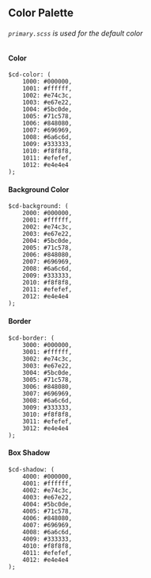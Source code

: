 ## Color Palette

###### `primary.scss` is used for the default color

#### Color
```
$cd-color: (
	1000: #000000,
	1001: #ffffff,
	1002: #e74c3c,
	1003: #e67e22,
	1004: #5bc0de,
	1005: #71c578,
	1006: #848080,
	1007: #696969,
	1008: #6a6c6d,
	1009: #333333,
	1010: #f8f8f8,
	1011: #efefef,
	1012: #e4e4e4
);
```

#### Background Color
```
$cd-background: (
	2000: #000000,
	2001: #ffffff,
	2002: #e74c3c,
	2003: #e67e22,
	2004: #5bc0de,
	2005: #71c578,
	2006: #848080,
	2007: #696969,
	2008: #6a6c6d,
	2009: #333333,
	2010: #f8f8f8,
	2011: #efefef,
	2012: #e4e4e4
);
```

#### Border
```
$cd-border: (
	3000: #000000,
	3001: #ffffff,
	3002: #e74c3c,
	3003: #e67e22,
	3004: #5bc0de,
	3005: #71c578,
	3006: #848080,
	3007: #696969,
	3008: #6a6c6d,
	3009: #333333,
	3010: #f8f8f8,
	3011: #efefef,
	3012: #e4e4e4
);
```

#### Box Shadow
```
$cd-shadow: (
	4000: #000000,
	4001: #ffffff,
	4002: #e74c3c,
	4003: #e67e22,
	4004: #5bc0de,
	4005: #71c578,
	4006: #848080,
	4007: #696969,
	4008: #6a6c6d,
	4009: #333333,
	4010: #f8f8f8,
	4011: #efefef,
	4012: #e4e4e4
);
```
